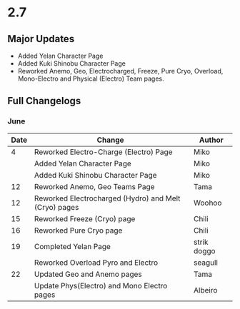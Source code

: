 # 2.7

## Major Updates

* Added Yelan Character Page
* Added Kuki Shinobu Character Page
* Reworked Anemo, Geo, Electrocharged, Freeze, Pure Cryo, Overload, Mono-Electro and Physical (Electro) Team pages.

## Full Changelogs

### June

| Date | Change                                                | Author      |
| ---- | ----------------------------------------------------- | ----------- |
| 4    | Reworked Electro-Charge (Electro) Page                | Miko        |
|      | Added Yelan Character Page                            | Miko        |
|      | Added Kuki Shinobu Character Page                     | Miko        |
| 12   | Reworked Anemo, Geo Teams Page                        | Tama        |
| 12   | Reworked Electrocharged (Hydro) and Melt (Cryo) pages | Woohoo      |
| 15   | Reworked Freeze (Cryo) page                           | Chili       |
| 16   | Reworked Pure Cryo page                               | Chili       |
| 19   | Completed Yelan Page                                  | strik doggo |
|      | Reworked Overload Pyro and Electro                    | seagull     |
| 22   | Updated Geo and Anemo pages                           | Tama        |
|      | Update Phys(Electro) and Mono Electro pages           | Albeiro     |
